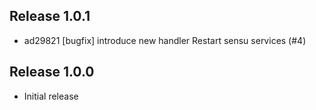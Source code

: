## Release 1.0.1

* ad29821 [bugfix] introduce new handler Restart sensu services (#4)

## Release 1.0.0

* Initial release
